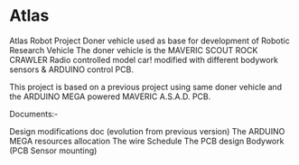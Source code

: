 # Atlas
Atlas Robot Project
Doner vehicle used as base for development of Robotic Research Vehicle
The doner vehicle is the MAVERIC SCOUT ROCK CRAWLER Radio controlled model car!
modified with different bodywork sensors & ARDUINO control PCB.

This project is based on a previous project using same doner vehicle
and the ARDUINO MEGA powered MAVERIC A.S.A.D. PCB.

Documents:-

Design modifications doc (evolution from previous version)
The ARDUINO MEGA resources allocation 
The wire Schedule
The PCB design
Bodywork (PCB Sensor mounting)
